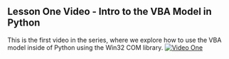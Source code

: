 ## Lesson One Video - Intro to the VBA Model in Python

This is the first video in the series, where we explore how to use the VBA model inside of Python using the Win32 COM library.
[![Video One](http://img.youtube.com/vi/Jd2PtDV5mL0/0.jpg)](https://www.youtube.com/watch?v=Jd2PtDV5mL0)

